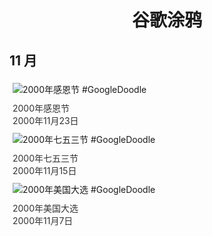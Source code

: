 
<h1 align="center"> 谷歌涂鸦 </h1>




## 11 月

<div class="image">


<img src="https://www.google.com/logos/2000/thanksgiving00_logo.gif" alt="2000年感恩节 #GoogleDoodle" style="margin: 5px"/>
<div class="info" style="font-size: 14px; color:#333333; margin:5px"><div class="title">2000年感恩节</div><div class="date">2000年11月23日</div></div>

<img src="https://www.google.com/logos/2000/shichigosan.gif" alt="2000年七五三节 #GoogleDoodle" style="margin: 5px"/>
<div class="info" style="font-size: 14px; color:#333333; margin:5px"><div class="title">2000年七五三节</div><div class="date">2000年11月15日</div></div>

<img src="https://lh3.googleusercontent.com/PN4LXfD8jOcOscHZWgk679u9HzdfeyDIAGrgsJ4tMDqF8-zNrK-Ei1dN7qKuCHq7CxRIsEXbBLAYd-7NK-lqj-LSBu0M9fZpmgxDr6gw=s660" alt="2000年美国大选 #GoogleDoodle" style="margin: 5px"/>
<div class="info" style="font-size: 14px; color:#333333; margin:5px"><div class="title">2000年美国大选</div><div class="date">2000年11月7日</div></div>

</div>








